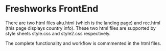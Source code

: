# Freshworks FrontEnd 

There are two html files aku.html (which is the landing page) and rec.html (this page displays country info). 
These two html files are supported by style sheets style.css and style2.css respectively.

The complete functionality and workflow is commmented in the html files.
